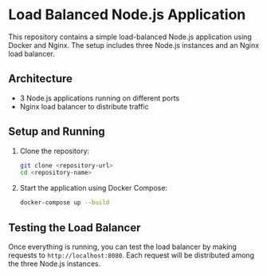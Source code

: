 # Load Balanced Node.js Application

This repository contains a simple load-balanced Node.js application using Docker and Nginx. The setup includes three Node.js instances and an Nginx load balancer.

## Architecture

- 3 Node.js applications running on different ports
- Nginx load balancer to distribute traffic

## Setup and Running

1. Clone the repository:
   ```bash
   git clone <repository-url>
   cd <repository-name>
   ```

2. Start the application using Docker Compose:
   ```bash
   docker-compose up --build
   ```

## Testing the Load Balancer

Once everything is running, you can test the load balancer by making requests to `http://localhost:8080`. Each request will be distributed among the three Node.js instances.

